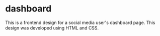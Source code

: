 # dashboard
This is a frontend design for a social media user's dashboard page.
This design was developed using HTML and CSS.

